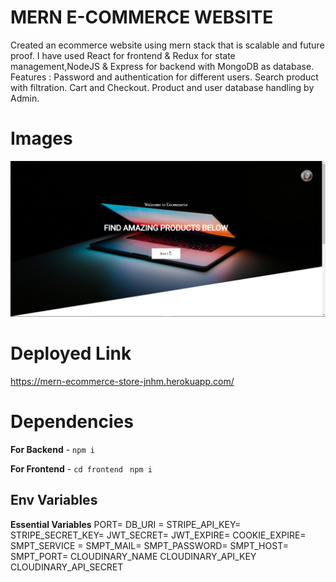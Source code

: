 # MERN E-COMMERCE WEBSITE
Created an ecommerce website using mern stack that is scalable and future proof. I have used React for frontend & Redux
for state management,NodeJS & Express for backend with MongoDB as database.
Features : Password and authentication for different users. Search product with filtration. Cart and Checkout. Product and
user database handling by Admin.

# Images
![Project IMG](img1.png)

# Deployed Link
https://mern-ecommerce-store-jnhm.herokuapp.com/

# Dependencies

**For Backend** - `npm i`

**For Frontend** - `cd frontend` ` npm i`

## Env Variables

**Essential Variables**
PORT=
DB_URI =
STRIPE_API_KEY=
STRIPE_SECRET_KEY=
JWT_SECRET=
JWT_EXPIRE=
COOKIE_EXPIRE=
SMPT_SERVICE =
SMPT_MAIL=
SMPT_PASSWORD=
SMPT_HOST=
SMPT_PORT=
CLOUDINARY_NAME
CLOUDINARY_API_KEY
CLOUDINARY_API_SECRET
